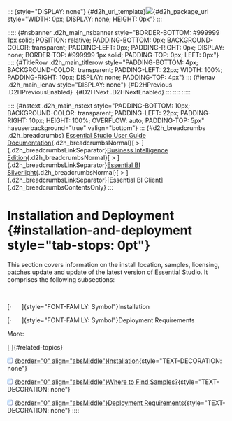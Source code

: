 ::: {style="DISPLAY: none"}
[](ms-xhelp:///?Id=d2h_url_template){#d2h_url_template}![](!package_url!){#d2h_package_url style="WIDTH: 0px; DISPLAY: none; HEIGHT: 0px"}
:::

::::: {#nsbanner .d2h_main_nsbanner style="BORDER-BOTTOM: #999999 1px solid; POSITION: relative; PADDING-BOTTOM: 0px; BACKGROUND-COLOR: transparent; PADDING-LEFT: 0px; PADDING-RIGHT: 0px; DISPLAY: none; BORDER-TOP: #999999 1px solid; PADDING-TOP: 0px; LEFT: 0px"}
:::: {#TitleRow .d2h_main_titlerow style="PADDING-BOTTOM: 4px; BACKGROUND-COLOR: transparent; PADDING-LEFT: 22px; WIDTH: 100%; PADDING-RIGHT: 10px; DISPLAY: none; PADDING-TOP: 4px"}
::: {#ienav .d2h_main_ienav style="DISPLAY: none"}
[](ms-xhelp:///?Id=5d61a22e-44dd-4af2-a5c5-00f2e58f2c07){#D2HPrevious .D2HPreviousEnabled}  [](ms-xhelp:///?Id=4fb73e9e-9e0a-4738-a6d0-495f17b7c61a){#D2HNext .D2HNextEnabled}
:::
::::
:::::

:::: {#nstext .d2h_main_nstext style="PADDING-BOTTOM: 10px; BACKGROUND-COLOR: transparent; PADDING-LEFT: 22px; PADDING-RIGHT: 10px; HEIGHT: 100%; OVERFLOW: auto; PADDING-TOP: 5px" hasuserbackground="true" valign="bottom"}
::: {#d2h_breadcrumbs .d2h_breadcrumbs}
[Essential Studio User Guide Documentation](ms-xhelp:///?Id=12457748-09e3-4d74-a240-8e049cedf030){.d2h_breadcrumbsNormal}[ \> ]{.d2h_breadcrumbsLinkSeparator}[Business Intelligence Edition](ms-xhelp:///?Id=fdf33dd8-62b2-47b9-ad7b-fc50e590bca5){.d2h_breadcrumbsNormal}[ \> ]{.d2h_breadcrumbsLinkSeparator}[Essential BI Silverlight](ms-xhelp:///?Id=c006b39c-6aa2-4637-b7de-3e7b6cb3f9f9){.d2h_breadcrumbsNormal}[ \> ]{.d2h_breadcrumbsLinkSeparator}[Essential BI Client]{.d2h_breadcrumbsContentsOnly}
:::

# Installation and Deployment {#installation-and-deployment style="tab-stops: 0pt"}

This section covers information on the install location, samples, licensing, patches update and update of the latest version of Essential Studio. It comprises the following subsections:

 

[·      ]{style="FONT-FAMILY: Symbol"}Installation

[·      ]{style="FONT-FAMILY: Symbol"}Deployment Requirements

More:

[ ]{#related-topics}

[![](button.gif){border="0" align="absMiddle"}Installation](ms-xhelp:///?Id=4fb73e9e-9e0a-4738-a6d0-495f17b7c61a){style="TEXT-DECORATION: none"}

[![](button.gif){border="0" align="absMiddle"}Where to Find Samples?](ms-xhelp:///?Id=7326397f-1766-4cdd-bc4b-e472d5995ed4){style="TEXT-DECORATION: none"}

[![](button.gif){border="0" align="absMiddle"}Deployment Requirements](ms-xhelp:///?Id=22acfa25-56ff-47b3-87a9-9621f8f5fe58){style="TEXT-DECORATION: none"}
::::
